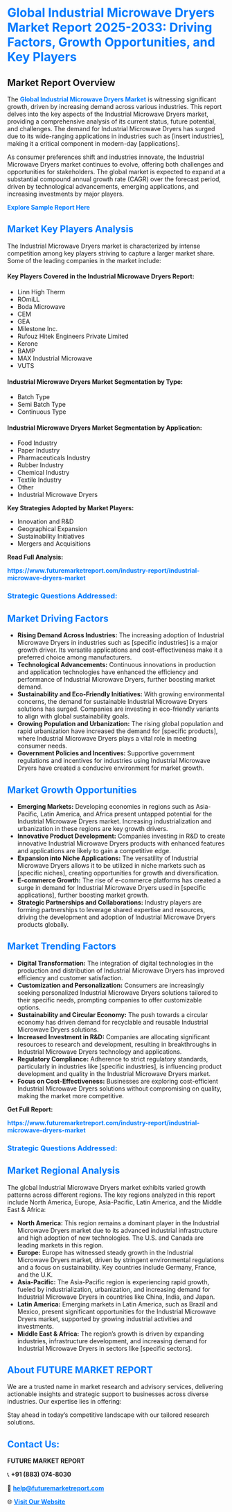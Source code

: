 <h1 style="color: #007BFF;">Global Industrial Microwave Dryers Market Report 2025-2033: Driving Factors, Growth Opportunities, and Key Players</h1>

<section id="overview">
<h2>Market Report Overview</h2>
<p>The <a href="https://www.futuremarketreport.com/industry-report/industrial-microwave-dryers-market" style="color: #007BFF; text-decoration: none;"><strong>Global Industrial Microwave Dryers Market</strong></a> is witnessing significant growth, driven by increasing demand across various industries. This report delves into the key aspects of the Industrial Microwave Dryers market, providing a comprehensive analysis of its current status, future potential, and challenges. The demand for Industrial Microwave Dryers has surged due to its wide-ranging applications in industries such as [insert industries], making it a critical component in modern-day [applications].</p>
<p>As consumer preferences shift and industries innovate, the Industrial Microwave Dryers market continues to evolve, offering both challenges and opportunities for stakeholders. The global market is expected to expand at a substantial compound annual growth rate (CAGR) over the forecast period, driven by technological advancements, emerging applications, and increasing investments by major players.</p>
</section>

<section id="overview">
<p><a href="https://www.futuremarketreport.com/request-sample/reportId=128364" style="color: #007BFF; text-decoration: none;"><strong>Explore Sample Report Here</strong></a></p>
</section>

<section id="key-players">
<h2 style="color: #007BFF;">Market Key Players Analysis</h2>
<p>The Industrial Microwave Dryers market is characterized by intense competition among key players striving to capture a larger market share. Some of the leading companies in the market include:</p>
<h4>Key Players Covered in the Industrial Microwave Dryers Report:</h4>
<ul><li>Linn High Therm</li><li>ROmiLL</li><li>Boda Microwave</li><li>CEM</li><li>GEA</li><li>Milestone Inc.</li><li>Rufouz Hitek Engineers Private Limited</li><li>Kerone</li><li>BAMP</li><li>MAX Industrial Microwave</li><li>VUTS</li></ul>
<h4>Industrial Microwave Dryers Market Segmentation by Type:</h4>
<ul><li>Batch Type</li><li>Semi Batch Type</li><li>Continuous Type</li></ul>

<h4>Industrial Microwave Dryers Market Segmentation by Application:</h4>
<ul><li>Food Industry</li><li>Paper Industry</li><li>Pharmaceuticals Industry</li><li>Rubber Industry</li><li>Chemical Industry</li><li>Textile Industry</li><li>Other</li><li>Industrial Microwave Dryers</li></ul>
<p><strong>Key Strategies Adopted by Market Players:</strong></p>
<ul>
<li>Innovation and R&D</li>
<li>Geographical Expansion</li>
<li>Sustainability Initiatives</li>
<li>Mergers and Acquisitions</li>
</ul>
</section>

<section>
<p><strong>Read Full Analysis: </strong></p><a href="https://www.futuremarketreport.com/industry-report/industrial-microwave-dryers-market" style="color: #007BFF; text-decoration: none;"><strong>https://www.futuremarketreport.com/industry-report/industrial-microwave-dryers-market</strong></a>
<h3 style="color: #007BFF;">Strategic Questions Addressed:</h3>
</section>

<section id="driving-factors">
<h2 style="color: #007BFF;">Market Driving Factors</h2>
<ul>
<li><strong>Rising Demand Across Industries:</strong> The increasing adoption of Industrial Microwave Dryers in industries such as [specific industries] is a major growth driver. Its versatile applications and cost-effectiveness make it a preferred choice among manufacturers.</li>
<li><strong>Technological Advancements:</strong> Continuous innovations in production and application technologies have enhanced the efficiency and performance of Industrial Microwave Dryers, further boosting market demand.</li>
<li><strong>Sustainability and Eco-Friendly Initiatives:</strong> With growing environmental concerns, the demand for sustainable Industrial Microwave Dryers solutions has surged. Companies are investing in eco-friendly variants to align with global sustainability goals.</li>
<li><strong>Growing Population and Urbanization:</strong> The rising global population and rapid urbanization have increased the demand for [specific products], where Industrial Microwave Dryers plays a vital role in meeting consumer needs.</li>
<li><strong>Government Policies and Incentives:</strong> Supportive government regulations and incentives for industries using Industrial Microwave Dryers have created a conducive environment for market growth.</li>
</ul>
</section>

<section id="growth-opportunities">
<h2 style="color: #007BFF;">Market Growth Opportunities</h2>
<ul>
<li><strong>Emerging Markets:</strong> Developing economies in regions such as Asia-Pacific, Latin America, and Africa present untapped potential for the Industrial Microwave Dryers market. Increasing industrialization and urbanization in these regions are key growth drivers.</li>
<li><strong>Innovative Product Development:</strong> Companies investing in R&D to create innovative Industrial Microwave Dryers products with enhanced features and applications are likely to gain a competitive edge.</li>
<li><strong>Expansion into Niche Applications:</strong> The versatility of Industrial Microwave Dryers allows it to be utilized in niche markets such as [specific niches], creating opportunities for growth and diversification.</li>
<li><strong>E-commerce Growth:</strong> The rise of e-commerce platforms has created a surge in demand for Industrial Microwave Dryers used in [specific applications], further boosting market growth.</li>
<li><strong>Strategic Partnerships and Collaborations:</strong> Industry players are forming partnerships to leverage shared expertise and resources, driving the development and adoption of Industrial Microwave Dryers products globally.</li>
</ul>
</section>

<section id="trending-factors">
<h2 style="color: #007BFF;">Market Trending Factors</h2>
<ul>
<li><strong>Digital Transformation:</strong> The integration of digital technologies in the production and distribution of Industrial Microwave Dryers has improved efficiency and customer satisfaction.</li>
<li><strong>Customization and Personalization:</strong> Consumers are increasingly seeking personalized Industrial Microwave Dryers solutions tailored to their specific needs, prompting companies to offer customizable options.</li>
<li><strong>Sustainability and Circular Economy:</strong> The push towards a circular economy has driven demand for recyclable and reusable Industrial Microwave Dryers solutions.</li>
<li><strong>Increased Investment in R&D:</strong> Companies are allocating significant resources to research and development, resulting in breakthroughs in Industrial Microwave Dryers technology and applications.</li>
<li><strong>Regulatory Compliance:</strong> Adherence to strict regulatory standards, particularly in industries like [specific industries], is influencing product development and quality in the Industrial Microwave Dryers market.</li>
<li><strong>Focus on Cost-Effectiveness:</strong> Businesses are exploring cost-efficient Industrial Microwave Dryers solutions without compromising on quality, making the market more competitive.</li>
</ul>
</section>

<section>
<p><strong>Get Full Report: </strong></p><a href="https://www.futuremarketreport.com/industry-report/industrial-microwave-dryers-market" style="color: #007BFF; text-decoration: none;"><strong>https://www.futuremarketreport.com/industry-report/industrial-microwave-dryers-market</strong></a>
<h3 style="color: #007BFF;">Strategic Questions Addressed:</h3>
</section>


<section id="regional-analysis">
<h2 style="color: #007BFF;">Market Regional Analysis</h2>
<p>The global Industrial Microwave Dryers market exhibits varied growth patterns across different regions. The key regions analyzed in this report include North America, Europe, Asia-Pacific, Latin America, and the Middle East & Africa:</p>
<ul>
<li><strong>North America:</strong> This region remains a dominant player in the Industrial Microwave Dryers market due to its advanced industrial infrastructure and high adoption of new technologies. The U.S. and Canada are leading markets in this region.</li>
<li><strong>Europe:</strong> Europe has witnessed steady growth in the Industrial Microwave Dryers market, driven by stringent environmental regulations and a focus on sustainability. Key countries include Germany, France, and the U.K.</li>
<li><strong>Asia-Pacific:</strong> The Asia-Pacific region is experiencing rapid growth, fueled by industrialization, urbanization, and increasing demand for Industrial Microwave Dryers in countries like China, India, and Japan.</li>
<li><strong>Latin America:</strong> Emerging markets in Latin America, such as Brazil and Mexico, present significant opportunities for the Industrial Microwave Dryers market, supported by growing industrial activities and investments.</li>
<li><strong>Middle East & Africa:</strong> The region’s growth is driven by expanding industries, infrastructure development, and increasing demand for Industrial Microwave Dryers in sectors like [specific sectors].</li>
</ul>
</section>

<footer>
<h2 style="color: #007BFF;">About FUTURE MARKET REPORT</h2>
<p>We are a trusted name in market research and advisory services, delivering actionable insights and strategic support to businesses across diverse industries. Our expertise lies in offering:</p>

<p>Stay ahead in today’s competitive landscape with our tailored research solutions.</p>

<h2 style="color: #007BFF;">Contact Us:</h2>
<p><strong>FUTURE MARKET REPORT</strong></p>
<p>📞 <strong>+91 (883) 074-8030</strong></p>
<p>📧 <strong><a href="mailto:help@futuremarketreport.com" style="color: #007BFF;">help@futuremarketreport.com</a></strong></p>
<p>🌐 <strong><a href="https://www.futuremarketreport.com/" style="color: #007BFF;">Visit Our Website</a></strong></p>
</footer>